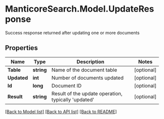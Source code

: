 # ManticoreSearch.Model.UpdateResponse
Success response returned after updating one or more documents

## Properties

Name | Type | Description | Notes
------------ | ------------- | ------------- | -------------
**Table** | **string** | Name of the document table | [optional] 
**Updated** | **int** | Number of documents updated | [optional] 
**Id** | **long** | Document ID | [optional] 
**Result** | **string** | Result of the update operation, typically &#39;updated&#39; | [optional] 

[[Back to Model list]](../README.md#documentation-for-models) [[Back to API list]](../README.md#documentation-for-api-endpoints) [[Back to README]](../README.md)

